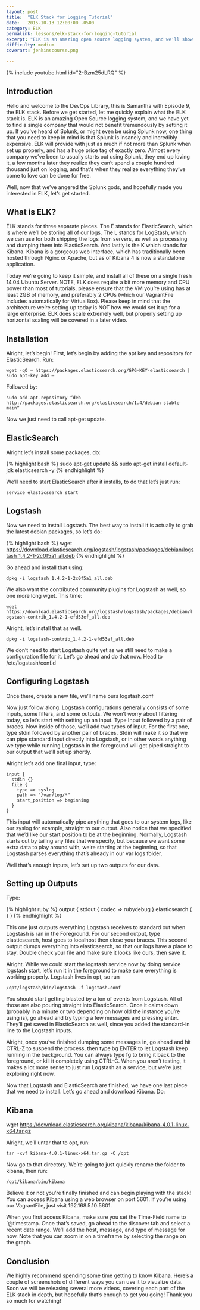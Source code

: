 ```yaml
---
layout: post
title:  "ELK Stack for Logging Tutorial"
date:   2015-10-13 12:00:00 -0500
category: ELK
permalink: lessons/elk-stack-for-logging-tutorial
excerpt: "ELK is an amazing open source logging system, and we'll show you how to set it up!"
difficulty: medium
coverart: jenkinscourse.png

---
```

{% include youtube.html id="2-Bzm25dLRQ" %}

Introduction
------------
Hello and welcome to the DevOps Library, this is Samantha with Episode 9, the ELK stack.  Before we get started, let me quickly explain what the ELK stack is.  ELK is an amazing Open Source logging system, and we have yet to find a single company that would not benefit tremendously by setting it up.  If you’ve heard of Splunk, or might even be using Splunk now, one thing that you need to keep in mind is that Splunk is insanely and incredibly expensive.  ELK will provide with just as much if not more than Splunk when set up properly, and has a huge price tag of exactly zero.  Almost every company we’ve been to usually starts out using Splunk, they end up loving it, a few months later they realize they can’t spend a couple hundred thousand just on logging, and that’s when they realize everything they’ve come to love can be done for free.

Well, now that we’ve angered the Splunk gods, and hopefully made you interested in ELK, let’s get started.

What is ELK?
------------
ELK stands for three separate pieces.  The E stands for ElasticSearch, which is where we’ll be storing all of our logs.  The L stands for LogStash, which we can use for both shipping the logs from servers, as well as processing and dumping them into ElasticSearch.  And lastly is the K which stands for Kibana.  Kibana is a gorgeous web interface, which has traditionally been hosted through Nginx or Apache, but as of Kibana 4 is now a standalone application.

Today we’re going to keep it simple, and install all of these on a single fresh 14.04 Ubuntu Server.  NOTE, ELK does require a bit more memory and CPU power than most of tutorials, please ensure that the VM you’re using has at least 2GB of memory, and preferably 2 CPUs (which our VagrantFile includes automatically for VirtualBox).  Please keep in mind that the architecture we’re setting up today is NOT how we would set it up for a large enterprise.  ELK does scale extremely well, but properly setting up horizontal scaling will be covered in a later video.

Installation
------------
Alright, let’s begin!  First, let’s begin by adding the apt key and repository for ElasticSearch.  Run:

`wget -qO – https://packages.elasticsearch.org/GPG-KEY-elasticsearch | sudo apt-key add –`

Followed by:

`sudo add-apt-repository “deb http://packages.elasticsearch.org/elasticsearch/1.4/debian stable main”`

Now we just need to call apt-get update.

ElasticSearch
-------------
Alright let’s install some packages, do:

{% highlight bash %}
sudo apt-get update && sudo apt-get install default-jdk elasticsearch -y
{% endhighlight %}

We’ll need to start ElasticSearch after it installs, to do that let’s just run:

`service elasticsearch start`

Logstash
--------
Now we need to install Logstash.  The best way to install it is actually to grab the latest debian packages, so let’s do:

{% highlight bash %}
wget https://download.elasticsearch.org/logstash/logstash/packages/debian/logstash_1.4.2-1-2c0f5a1_all.deb
{% endhighlight %}

Go ahead and install that using:

`dpkg -i logstash_1.4.2-1-2c0f5a1_all.deb`

We also want the contributed community plugins for Logstash as well, so one more long wget.  This time:

`wget https://download.elasticsearch.org/logstash/logstash/packages/debian/logstash-contrib_1.4.2-1-efd53ef_all.deb`

Alright, let’s install that as well.

`dpkg -i logstash-contrib_1.4.2-1-efd53ef_all.deb`

We don’t need to start Logstash quite yet as we still need to make a configuration file for it.  Let’s go ahead and do that now.  Head to /etc/logstash/conf.d

Configuring Logstash
--------------------
Once there, create a new file, we’ll name ours logstash.conf

Now just follow along.  Logstash configurations generally consists of some inputs, some filters, and some outputs.  We won’t worry about filtering today, so let’s start with setting up an input.  Type Input followed by a pair of braces.  Now inside of those, we’ll add two types of input.  For the first one, type stdin followed by another pair of braces.  Stdin will make it so that we can pipe standard input directly into Logstash, or in other words anything we type while running Logstash in the foreground will get piped straight to our output that we’ll set up shortly.

Alright let’s add one final input, type:

~~~
input {
  stdin {}
  file {
    type => syslog
    path => "/var/log/*"
    start_position => beginning
  }
}
~~~

This input will automatically pipe anything that goes to our system logs, like our syslog for example, straight to our output.  Also notice that we specified that we’d like our start position to be at the beginning.  Normally, Logstash starts out by tailing any files that we specify, but because we want some extra data to play around with, we’re starting at the beginning, so that Logstash parses everything that’s already in our var logs folder.

Well that’s enough inputs, let’s set up two outputs for our data.

Setting up Outputs
------------------
Type:

{% highlight ruby %}
output {
  stdout {
    codec => rubydebug
  }
  elasticsearch {
  }
}
{% endhighlight %}

This one just outputs everything Logstash receives to standard out when Logstash is ran in the Foreground.  For our second output, type elasticsearch, host goes to localhost then close your braces.  This second output dumps everything into elasticsearch, so that our logs have a place to stay.  Double check your file and make sure it looks like ours, then save it.



Alright.  While we could start the logstash service now by doing service logstash start, let’s run it in the foreground to make sure everything is working properly.  Logstash lives in opt, so run

`/opt/logstash/bin/logstash -f logstash.conf`

You should start getting blasted by a ton of events from Logstash.  All of those are also pouring straight into ElasticSearch.  Once it calms down (probably in a minute or two depending on how old the instance you’re using is), go ahead and try typing a few messages and pressing enter.  They’ll get saved in ElasticSearch as well, since you added the standard-in line to the Logstash inputs.

Alright, once you’ve finished dumping some messages in, go ahead and hit CTRL-Z to suspend the process, then type bg ENTER to let Logstash keep running in the background.  You can always type fg to bring it back to the foreground, or kill it completely using CTRL-C.  When you aren’t testing, it makes a lot more sense to just run Logstash as a service, but we’re just exploring right now.

Now that Logstash and ElasticSearch are finished, we have one last piece that we need to install.  Let’s go ahead and download Kibana.  Do:

Kibana
------
wget https://download.elasticsearch.org/kibana/kibana/kibana-4.0.1-linux-x64.tar.gz

Alright, we’ll untar that to opt, run:

`tar -xvf kibana-4.0.1-linux-x64.tar.gz -C /opt`

Now go to that directory.  We’re going to just quickly rename the folder to kibana, then run:

`/opt/kibana/bin/kibana`

Believe it or not you’re finally finished and can begin playing with the stack!  You can access Kibana using a web browser on port 5601.  If you’re using our VagrantFile, just visit 192.168.5.10:5601.

When you first access Kibana, make sure you set the Time-Field name to `@timestamp.  Once that’s saved, go ahead to the discover tab and select a recent date range.  We’ll add the host, message, and type of message for now.  Note that you can zoom in on a timeframe by selecting the range on the graph.

Conclusion
----------
We highly recommend spending some time getting to know Kibana.  Here’s a couple of screenshots of different ways you can use it to visualize data.  Soon we will be releasing several more videos, covering each part of the ELK stack in depth, but hopefully that’s enough to get you going!  Thank you so much for watching!
